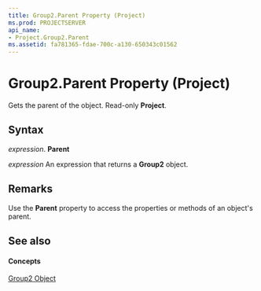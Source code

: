 ```yaml
---
title: Group2.Parent Property (Project)
ms.prod: PROJECTSERVER
api_name:
- Project.Group2.Parent
ms.assetid: fa781365-fdae-700c-a130-650343c01562
---
```



# Group2.Parent Property (Project)

Gets the parent of the object. Read-only  **Project**.


## Syntax

 _expression_. **Parent**

 _expression_ An expression that returns a **Group2** object.


## Remarks

Use the  **Parent** property to access the properties or methods of an object's parent.


## See also


#### Concepts


[Group2 Object](group2-object-project.md)

